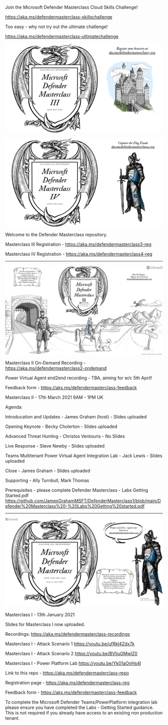 Join the Microsoft Defender Masterclass Cloud Skills Challenge! 

https://aka.ms/defendermasterclass-skillschallenge

Too easy - why not try out the ultimate challenge!

https://aka.ms/defendermasterclass-ultimatechallenge

![image](https://github.com/JamesGrahamMSFT/DefenderMasterclass1/blob/main/Defender%20Masterclass%203%20-%20Image%20concept.png)

![image](https://github.com/JamesGrahamMSFT/DefenderMasterclass1/blob/main/Defender%20Masterclass%204%20-%20Image%20concept.png)

Welcome to the Defender Masterclass repository. 

Masterclass III Registration - https://aka.ms/defendermasterclass3-reg

Masterclass IV Registration - https://aka.ms/defendermasterclass4-reg

------------------------------------------------------------------------------------------------------------------
![image](https://github.com/JamesGrahamMSFT/DefenderMasterclass1/blob/main/Defender%20Masterclass%202%20-%20Image%20Final.png)

Masterclass II On-Demand Recording - https://aka.ms/defendermasterclass2-ondemand

Power Virtual Agent end2end recording - TBA, aiming for w/c 5th April!

Feedback form - https://aks.ms/defendermasterclass-feedback

Masterclass II - 17th March 2021 9AM - 1PM UK

Agenda:

Introducation and Updates - James Graham (host) - Slides uploaded

Opening Keynote - Becky Cholerton - Slides uploaded

Advanced Threat Hunting - Christos Ventouris - No Slides

Live Response - Steve Newby - Slides uploaded

Teams Multitenant Power Virtual Agent Integration Lab - Jack Lewis - Slides uploaded

Close - James Graham - Slides uploaded

Supporting - Ally Turnbull, Mark Thomas

Prerequisites - please complete Defender Masterclass - Labs Getting Started.pdf https://github.com/JamesGrahamMSFT/DefenderMasterclass1/blob/main/Defender%20Masterclass%20-%20Labs%20Getting%20started.pdf

----------------------------------------------------------------------------------------------------

![image](https://github.com/JamesGrahamMSFT/DefenderMasterclass1/blob/main/Defender%20Masterclass%201%20-%20Image%20Final.png)

Masterclass I - 13th January 2021

Slides for Masterclass I now uploaded.

Recordings: https://aka.ms/defendermasterclass-recordings

Masterclass I - Attack Scenario 1 https://youtu.be/ufRkI4Zdx7k

Masterclass I - Attack Scenario 2 https://youtu.be/BVIiuGMwlZ0

Masterclass I - Power Platform Lab https://youtu.be/Yk01aOnHs4I

Link to this repo - https://aka.ms/defendermasterclass-repo

Registration page - https://aka.ms/defendermasterclass-reg

Feedback form - https://aks.ms/defendermasterclass-feedback


To complete the Microsoft Defender Teams/PowerPlatform integration lab please ensure you have completed the Labs - Getting Started guidance. This is not required if you already have access to an existing non production tenant. 



